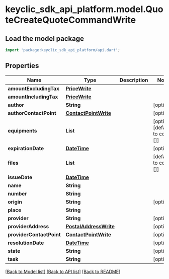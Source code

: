 # keyclic_sdk_api_platform.model.QuoteCreateQuoteCommandWrite

## Load the model package
```dart
import 'package:keyclic_sdk_api_platform/api.dart';
```

## Properties
Name | Type | Description | Notes
------------ | ------------- | ------------- | -------------
**amountExcludingTax** | [**PriceWrite**](PriceWrite.md) |  | 
**amountIncludingTax** | [**PriceWrite**](PriceWrite.md) |  | 
**author** | **String** |  | [optional] 
**authorContactPoint** | [**ContactPointWrite**](ContactPointWrite.md) |  | [optional] 
**equipments** | **List<String>** |  | [optional] [default to const []]
**expirationDate** | [**DateTime**](DateTime.md) |  | [optional] 
**files** | **List<String>** |  | [default to const []]
**issueDate** | [**DateTime**](DateTime.md) |  | 
**name** | **String** |  | 
**number** | **String** |  | 
**origin** | **String** |  | [optional] 
**place** | **String** |  | 
**provider** | **String** |  | [optional] 
**providerAddress** | [**PostalAddressWrite**](PostalAddressWrite.md) |  | [optional] 
**providerContactPoint** | [**ContactPointWrite**](ContactPointWrite.md) |  | [optional] 
**resolutionDate** | [**DateTime**](DateTime.md) |  | [optional] 
**state** | **String** |  | [optional] 
**task** | **String** |  | [optional] 

[[Back to Model list]](../README.md#documentation-for-models) [[Back to API list]](../README.md#documentation-for-api-endpoints) [[Back to README]](../README.md)


